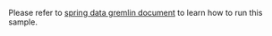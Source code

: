 Please refer to [spring data gremlin document] to learn how to run this sample.


[spring data gremlin document]: https://docs.microsoft.com/en-us/azure/developer/java/spring-framework/configure-spring-data-gremlin-java-app-with-cosmos-db